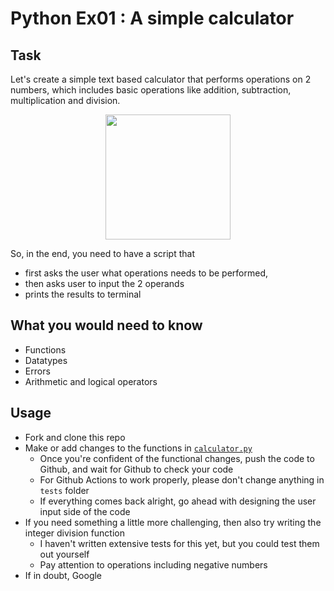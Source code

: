# Python Ex01 :  A simple calculator

## Task
Let's create a simple text based calculator that performs operations on 2 numbers, 
which includes basic operations like addition, subtraction, multiplication and division.

<p align="center">
<img src="https://raw.githubusercontent.com/hsrwrobotics/Robotics_club_lectures/master/Logo_1.png" width=200 class="center">
 </p>


So, in the end, you need to have a script that 
- first asks the user what operations needs to be performed,
- then asks user to input the 2 operands
- prints the results to terminal

## What you would need to know
- Functions
- Datatypes
- Errors
- Arithmetic and logical operators

## Usage
- Fork and clone this repo
- Make or add changes to the functions in [`calculator.py`](./calculator.py)
	- Once you're confident of the functional changes, push the code to Github, and wait for Github to check your code
	- For Github Actions to work properly, please don't change anything in `tests` folder
	- If everything comes back alright, go ahead with designing the user input side of the code
- If you need something a little more challenging, then also try writing the integer division function
	- I haven't written extensive tests for this yet, but you could test them out yourself
	- Pay attention to operations including negative numbers	
- If in doubt, Google
